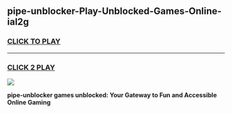 
## pipe-unblocker-Play-Unblocked-Games-Online-ial2g
<h3>
<a href="https://premium76.site?title=pipe-unblocker&ref=25A">CLICK TO PLAY</a></h3>
<hr>

<h3>
<a href="https://premium76.site?title=pipe-unblocker&ref=25A">CLICK 2 PLAY</a>
  
</h3>

<a href="https://premium76.site?title=pipe-unblocker&ref=25A"><img src="https://clearcache.store/games.png"></a>


**pipe-unblocker games unblocked: Your Gateway to Fun and Accessible Online Gaming**
